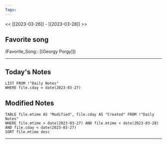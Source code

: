 ```yaml
---
Tags:
---
```

<< [[2023-03-26]] - [[2023-03-28]] >>
## Favorite song
(Favorite_Song:: [[Georgy Porgy]])

___
## Today's Notes
```dataview
LIST FROM !"Daily Notes"
WHERE file.cday = date(2023-03-27)
```
## Modified Notes
```dataview
TABLE file.mtime AS "Modified", file.cday AS "Created" FROM !"Daily Notes" 
WHERE file.mtime > date(2023-03-27) AND file.mtime < date(2023-03-28) AND file.cday < date(2023-03-27)
SORT file.mtime desc
```
___
